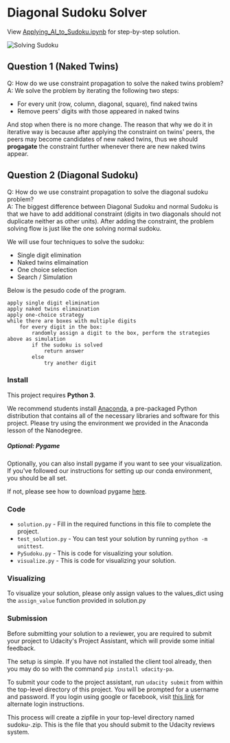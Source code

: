 # Diagonal Sudoku Solver
View [Applying_AI_to_Sudoku.ipynb](Applying_AI_to_Sudoku.ipynb) for step-by-step solution.




![Solving Sudoku](images/solving_sudoku.gif)



## Question 1 (Naked Twins)
Q: How do we use constraint propagation to solve the naked twins problem?  
A: We solve the problem by iterating the following two steps:
- For every unit (row, column, diagonal, square), find naked twins
- Remove peers' digits with those appeared in naked twins

And stop when there is no more change. The reason that why we do it in iterative way is because 
after applying the constraint on twins' peers, the peers may become candidates of 
new naked twins, thus we should **progagate** the constraint further whenever there are new naked
twins appear.


## Question 2 (Diagonal Sudoku)
Q: How do we use constraint propagation to solve the diagonal sudoku problem?  
A: The biggest difference between Diagonal Sudoku and normal Sudoku is that we have to add additional 
constraint (digits in two diagonals should not duplicate neither as other units). After adding the constraint,
the problem solving flow is just like the one solving normal sudoku. 

We will use four techniques to solve the sudoku:
- Single digit elimination
- Naked twins elimaination
- One choice selection
- Search / Simulation


Below is the pesudo code of the program.

```
apply single digit elimination
apply naked twins elimaination
apply one-choice strategy
while there are boxes with multiple digits
    for every digit in the box:
        randomly assign a digit to the box, perform the strategies above as simulation
        if the sudoku is solved
            return answer
        else
            try another digit
```


### Install

This project requires **Python 3**.

We recommend students install [Anaconda](https://www.continuum.io/downloads), a pre-packaged Python distribution that contains all of the necessary libraries and software for this project. 
Please try using the environment we provided in the Anaconda lesson of the Nanodegree.

##### Optional: Pygame

Optionally, you can also install pygame if you want to see your visualization. If you've followed our instructions for setting up our conda environment, you should be all set.

If not, please see how to download pygame [here](http://www.pygame.org/download.shtml).

### Code

* `solution.py` - Fill in the required functions in this file to complete the project.
* `test_solution.py` - You can test your solution by running `python -m unittest`.
* `PySudoku.py` - This is code for visualizing your solution.
* `visualize.py` - This is code for visualizing your solution.

### Visualizing

To visualize your solution, please only assign values to the values_dict using the `assign_value` function provided in solution.py

### Submission
Before submitting your solution to a reviewer, you are required to submit your project to Udacity's Project Assistant, which will provide some initial feedback.  

The setup is simple.  If you have not installed the client tool already, then you may do so with the command `pip install udacity-pa`.  

To submit your code to the project assistant, run `udacity submit` from within the top-level directory of this project.  You will be prompted for a username and password.  If you login using google or facebook, visit [this link](https://project-assistant.udacity.com/auth_tokens/jwt_login) for alternate login instructions.

This process will create a zipfile in your top-level directory named sudoku-<id>.zip.  This is the file that you should submit to the Udacity reviews system.

